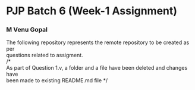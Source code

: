 # PJP Batch 6 (Week-1 Assignment)

### M Venu Gopal

The following repository represents the remote repository to be created as per <br/>
questions related to assigment.
<br/>
/*<br/>
As part of Question 1.v, a folder and a file have been deleted and changes have<br/>
been made to existing README.md file
*/<br/>